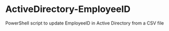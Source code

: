 # ActiveDirectory-EmployeeID
PowerShell script to update EmployeeID in Active Directory from a CSV file
